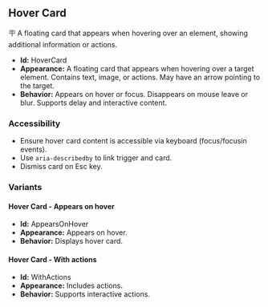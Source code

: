 ## Hover Card
🪧 A floating card that appears when hovering over an element, showing additional information or actions.
- **Id:** HoverCard
- **Appearance:** A floating card that appears when hovering over a target element. Contains text, image, or actions. May have an arrow pointing to the target.
- **Behavior:** Appears on hover or focus. Disappears on mouse leave or blur. Supports delay and interactive content.
### Accessibility
- Ensure hover card content is accessible via keyboard (focus/focusin events).
- Use `aria-describedby` to link trigger and card.
- Dismiss card on Esc key.

### Variants
#### Hover Card - **Appears on hover**
- **Id:** AppearsOnHover
- **Appearance:** Appears on hover.
- **Behavior:** Displays hover card.
#### Hover Card - **With actions**
- **Id:** WithActions
- **Appearance:** Includes actions.
- **Behavior:** Supports interactive actions.
